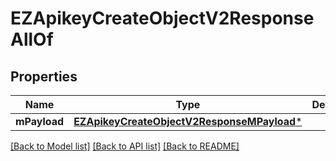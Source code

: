 # EZApikeyCreateObjectV2ResponseAllOf

## Properties
Name | Type | Description | Notes
------------ | ------------- | ------------- | -------------
**mPayload** | [**EZApikeyCreateObjectV2ResponseMPayload***](EZApikeyCreateObjectV2ResponseMPayload.md) |  | 

[[Back to Model list]](../README.md#documentation-for-models) [[Back to API list]](../README.md#documentation-for-api-endpoints) [[Back to README]](../README.md)


